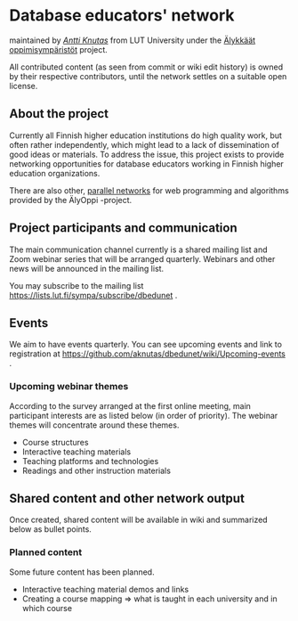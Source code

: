# Database educators' network
maintained by _[Antti Knutas](https://anttiknutas.net/)_ from LUT University under the [Älykkäät oppimisympäristöt](https://tim.jyu.fi/view/aalto/hankkeet/aly/opettajaverkostot/opettajaverkostot) project.

All contributed content (as seen from commit or wiki edit history) is owned by their respective contributors, until the network settles on a suitable open license.

## About the project
Currently all Finnish higher education institutions do high quality work, but often rather independently, which might lead to a lack of dissemination of good ideas or materials. To address the issue, this project exists to provide networking opportunities for database educators working in Finnish higher education organizations.

There are also other, [parallel networks](https://tim.jyu.fi/view/aalto/hankkeet/aly/opettajaverkostot/opettajaverkostot) for web programming and algorithms provided by the ÄlyOppi -project.

## Project participants and communication
The main communication channel currently is a shared mailing list and Zoom webinar series that will be arranged quarterly. Webinars and other news will be announced in the mailing list.

You may subscribe to the mailing list https://lists.lut.fi/sympa/subscribe/dbedunet .

## Events
We aim to have events quarterly. You can see upcoming events and link to registration at https://github.com/aknutas/dbedunet/wiki/Upcoming-events . 

### Upcoming webinar themes
According to the survey arranged at the first online meeting, main participant interests are as listed below (in order of priority). The webinar themes will concentrate around these themes.

* Course structures
* Interactive teaching materials
* Teaching platforms and technologies
* Readings and other instruction materials

## Shared content and other network output
Once created, shared content will be available in wiki and summarized below as bullet points.

### Planned content
Some future content has been planned.
 
* Interactive teaching material demos and links
* Creating a course mapping => what is taught in each university and in which course
